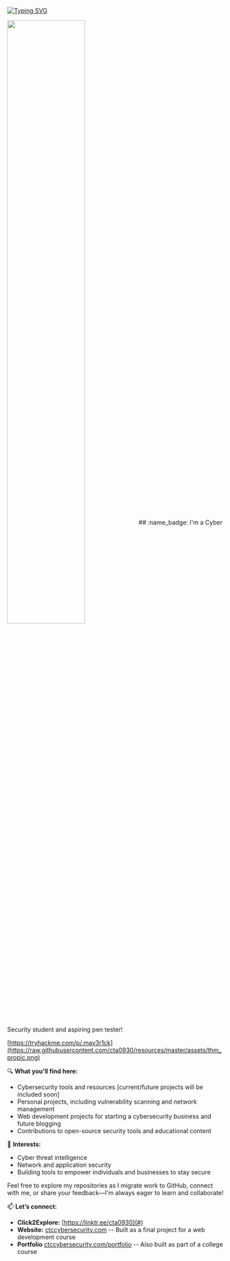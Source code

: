 [![Typing SVG](https://readme-typing-svg.herokuapp.com?font=Hack&color=%239315B7&lines=What's+up!+I'm+C.T.+-+aka+mav3r1ck)](https://git.io/typing-svg)

<img width="60%" align="center" src="https://cdn.pixabay.com/photo/2020/05/25/08/54/banner-5217683_1280.jpg" />
## :name_badge: I'm a Cyber Security student and aspiring pen tester!

[https://tryhackme.com/p/.mav3r1ck](https://raw.githubusercontent.com/cta0930/resources/master/assets/thm_propic.png)

🔍 **What you'll find here:**
- Cybersecurity tools and resources [current/future projects will be included soon]
- Personal projects, including vulnerability scanning and network management
- Web development projects for starting a cybersecurity business and future blogging
- Contributions to open-source security tools and educational content

🌟 **Interests:**
- Cyber threat intelligence
- Network and application security
- Building tools to empower individuals and businesses to stay secure

Feel free to explore my repositories as I migrate work to GitHub, connect with me, or share your feedback—I'm always eager to learn and collaborate!

📫 **Let’s connect:**
- **Click2Explore:** [https://linktr.ee/cta0930](#)
- **Website:** [ctccybersecurity.com](https://ctccybersecurity.com) -- Built as a final project for a web development course
- **Portfolio** [ctccybersecurity.com/portfolio](https://ctccybersecurity.com/portfolio) -- Also built as part of a college course


